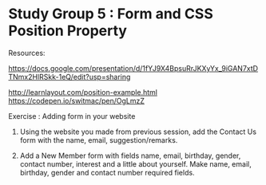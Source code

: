 
Study Group 5 : Form and CSS Position Property
===
Resources:

https://docs.google.com/presentation/d/1fYJ9X4BpsuRrJKXyYx_9iGAN7xtDTNmx2HlRSkk-1eQ/edit?usp=sharing

http://learnlayout.com/position-example.html
https://codepen.io/switmac/pen/OgLmzZ

Exercise : Adding form in your website
1. Using the website you made from previous session, add the Contact Us form
 with the name, email, suggestion/remarks.

2. Add a New Member form with fields name, email, birthday, gender, contact number, interest and a little about yourself.
Make name, email, birthday, gender and contact number required fields.
